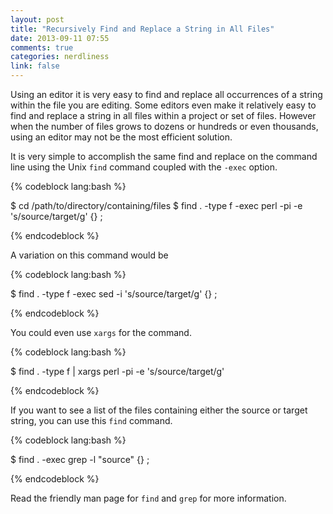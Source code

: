 ```yaml
---
layout: post
title: "Recursively Find and Replace a String in All Files"
date: 2013-09-11 07:55
comments: true
categories: nerdliness
link: false
---
```

Using an editor it is very easy to find and replace all occurrences of a string within the file you
are editing. Some editors even make it relatively easy to find and replace a string in all files
within a project or set of files. However when the number of files grows to dozens or hundreds or
even thousands, using an editor may not be the most efficient solution.

It is very simple to accomplish the same find and replace on the command line using the Unix `find`
command coupled with the `-exec` option.

{% codeblock lang:bash %}

$ cd /path/to/directory/containing/files
$ find . -type f -exec perl -pi -e 's/source/target/g' {} \;

{% endcodeblock %}

A variation on this command would be

{% codeblock lang:bash %}

$ find . -type f -exec sed -i 's/source/target/g' {} \;

{% endcodeblock %}

You could even use `xargs` for the command.
 
{% codeblock lang:bash %}

$ find . -type f | xargs perl -pi -e 's/source/target/g'

{% endcodeblock %}

If you want to see a list of the files containing either the source or target string, you can use
this `find` command.

{% codeblock lang:bash %}

$ find . -exec grep -l "source" {} \;

{% endcodeblock %}

Read the friendly man page for `find` and `grep` for more information.

